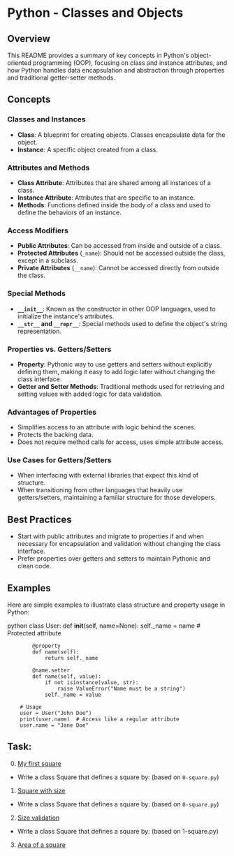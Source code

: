 # Python - Classes and Objects

## Overview
This README provides a summary of key concepts in Python's object-oriented programming (OOP), focusing on class and instance attributes, and how Python handles data encapsulation and abstraction through properties and traditional getter-setter methods.

## Concepts

### Classes and Instances
- **Class**: A blueprint for creating objects. Classes encapsulate data for the object.
- **Instance**: A specific object created from a class.

### Attributes and Methods
- **Class Attribute**: Attributes that are shared among all instances of a class.
- **Instance Attribute**: Attributes that are specific to an instance.
- **Methods**: Functions defined inside the body of a class and used to define the behaviors of an instance.

### Access Modifiers
- **Public Attributes**: Can be accessed from inside and outside of a class.
- **Protected Attributes** (`_name`): Should not be accessed outside the class, except in a subclass.
- **Private Attributes** (`__name`): Cannot be accessed directly from outside the class.

### Special Methods
- **`__init__`**: Known as the constructor in other OOP languages, used to initialize the instance's attributes.
- **`__str__` and `__repr__`**: Special methods used to define the object's string representation.

### Properties vs. Getters/Setters
- **Property**: Pythonic way to use getters and setters without explicitly defining them, making it easy to add logic later without changing the class interface.
- **Getter and Setter Methods**: Traditional methods used for retrieving and setting values with added logic for data validation.

### Advantages of Properties
- Simplifies access to an attribute with logic behind the scenes.
- Protects the backing data.
- Does not require method calls for access, uses simple attribute access.

### Use Cases for Getters/Setters
- When interfacing with external libraries that expect this kind of structure.
- When transitioning from other languages that heavily use getters/setters, maintaining a familiar structure for those developers.

## Best Practices
- Start with public attributes and migrate to properties if and when necessary for encapsulation and validation without changing the class interface.
- Prefer properties over getters and setters to maintain Pythonic and clean code.

## Examples
Here are simple examples to illustrate class structure and property usage in Python:

python
        class User:
            def __init__(self, name=None):
                self._name = name  # Protected attribute

            @property
            def name(self):
                return self._name

            @name.setter
            def name(self, value):
                if not isinstance(value, str):
                    raise ValueError("Name must be a string")
                self._name = value

        # Usage
        user = User("John Doe")
        print(user.name)  # Access like a regular attribute
        user.name = "Jane Doe"

## Task:

0. [My first square](./0-square.py)

 * Write a class Square that defines a square by: (based on `0-square.py`)

1. [Square with size](./1-square.py)

 * Write a class Square that defines a square by: (based on `0-square.py`)

2. [Size validation](./2-square.py)

 * Write a class Square that defines a square by: (based on 1-square.py)

3. [Area of a square]()
